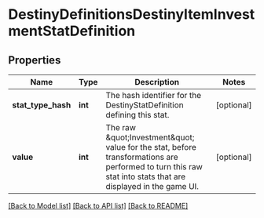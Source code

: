 # DestinyDefinitionsDestinyItemInvestmentStatDefinition

## Properties
Name | Type | Description | Notes
------------ | ------------- | ------------- | -------------
**stat_type_hash** | **int** | The hash identifier for the DestinyStatDefinition defining this stat. | [optional] 
**value** | **int** | The raw \&quot;Investment\&quot; value for the stat, before transformations are performed  to turn this raw stat into stats that are displayed in the game UI. | [optional] 

[[Back to Model list]](../README.md#documentation-for-models) [[Back to API list]](../README.md#documentation-for-api-endpoints) [[Back to README]](../README.md)


